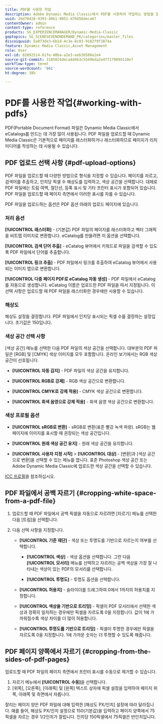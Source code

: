 ```yaml
---
title: PDF를 사용한 작업
description: Adobe Dynamic Media Classic에서 PDF를 사용하여 작업하는 방법을 알아봅니다.
uuid: 26d70d28-9393-49b1-9051-d70456deca67
contentOwner: admin
content-type: reference
products: SG_EXPERIENCEMANAGER/Dynamic-Media-Classic
geptopics: SG_SCENESEVENONDEMAND_PK/categories/master_files
discoiquuid: 5a073de3-6b1d-4c3e-8c03-9182f9f3874a
feature: Dynamic Media Classic,Asset Management
role: User
exl-id: 02892514-61fe-48ba-a2e3-eeb30580a1e4
source-git-commit: 3185824deca4d4b3c5549bda2e47f179094110e7
workflow-type: tm+mt
source-wordcount: '661'
ht-degree: 38%

---
```


# PDF를 사용한 작업{#working-with-pdfs}

PDF(Portable Document Format) 파일은 Dynamic Media Classic에서 eCatalogs를 만드는 데 가장 많이 사용됩니다. PDF 파일을 업로드할 때 Dynamic Media Classic은 기본적으로 페이지를 래스터화하거나 래스터화하므로 페이지가 리치 미디어를 작성하는 데 사용될 수 있습니다.

## PDF 업로드 선택 사항 {#pdf-upload-options}

PDF 파일을 업로드할 때 다양한 방법으로 형식을 지정할 수 있습니다. 페이지를 자르고, 검색어를 추출하고, 인치당 픽셀 수 해상도를 입력하고, 색상 공간을 선택합니다. 대체로 PDF 파일에는 트림 여백, 절단선, 등록 표시 및 기타 프린터 표시가 포함되어 있습니다. PDF 파일을 업로드할 때 페이지 측면에서 이러한 표시를 자를 수 있습니다.

PDF 파일을 업로드하는 옵션은 PDF 옵션 아래의 업로드 페이지에 있습니다.

### 처리 옵션

**[!UICONTROL 래스터화]**  - (기본값) PDF 파일의 페이지를 래스터화하고 벡터 그래픽을 비트맵 이미지로 변환합니다. eCatalog를 만들려면 이 옵션을 선택합니다.

**[!UICONTROL 검색 단어 추출]**  - eCatalog 뷰어에서 키워드로 파일을 검색할 수 있도록 PDF 파일에서 단어를 추출합니다.

**[!UICONTROL 링크 추출]**  - PDF 파일에서 링크를 추출하여 eCatalog 뷰어에서 사용되는 이미지 맵으로 변환합니다.

**[!UICONTROL 다중 페이지 PDF로 eCatalog 자동 생성]**  - PDF 파일에서 eCatalog를 자동으로 생성합니다. eCatalog 이름은 업로드한 PDF 파일을 따서 지정됩니다. 이 선택 사항은 업로드할 때 PDF 파일을 래스터화한 경우에만 사용할 수 있습니다.

### 해상도

해상도 설정을 결정합니다. PDF 파일에서 인치당 표시되는 픽셀 수를 결정하는 설정입니다. 초기값은 150입니다.

### 색상 공간 선택 사항

[색상 공간] 메뉴를 선택한 다음 PDF 파일의 색상 공간을 선택합니다. 대부분의 PDF 파일은 [RGB] 및 [CMYK] 색상 이미지를 모두 포함합니다. 온라인 보기에서는 RGB 색상 공간이 선호됩니다.

* **[!UICONTROL 자동 감지]**  - PDF 파일의 색상 공간을 유지합니다.

* **[!UICONTROL RGB로 강제]**  - RGB 색상 공간으로 변환합니다.

* **[!UICONTROL CMYK로 강제 적용]**  - CMYK 색상 공간으로 변환합니다.

* **[!UICONTROL 회색 음영으로 강제 적용]**  - 회색 음영 색상 공간으로 변환합니다.

### 색상 프로필 옵션

* **[!UICONTROL sRGB로 변환]**  - sRGB로 변환(표준 빨강 녹색 파랑). sRGB는 웹 페이지에 이미지를 표시할 때 권장되는 색상 공간입니다.

* **[!UICONTROL 원래 색상 공간 유지]**  - 원래 색상 공간을 유지합니다.

* **[!UICONTROL 사용자 지정 시작]**  >  **[!UICONTROL 대상]**  - [변환]과 [색상 공간으로 변환]을 선택할 수 있는 메뉴를 엽니다. 표준 Photoshop 색상 공간 또는 Adobe Dynamic Media Classic에 업로드한 색상 공간을 선택할 수 있습니다.

[ICC 프로필](/help/icc-profiles.md#icc_profiles)을 참조하십시오.

## PDF 파일에서 공백 자르기 {#cropping-white-space-from-a-pdf-file}

1. 업로드할 때 PDF 파일에서 공백 픽셀을 자동으로 자르려면 [자르기] 메뉴를 선택한 다음 [트림]을 선택합니다.
1. 다음 선택 사항을 지정합니다.

   * **[!UICONTROL 기준 재단]**  - 색상 또는 투명도를 기반으로 자르는지 여부를 선택합니다.

      * **[!UICONTROL 색상]**  - 색상 옵션을 선택합니다. 그런 다음 **[!UICONTROL 모서리]** 메뉴를 선택하고 자르려는 공백 색상을 가장 잘 나타내는 색상이 있는 PDF의 모서리를 선택합니다.

      * **[!UICONTROL 투명도]**  - 투명도 옵션을 선택합니다.
   * **[!UICONTROL 허용치]**  - 슬라이더를 드래그하여 0에서 1까지의 허용치를 지정합니다.

   * **[!UICONTROL 색상을 기반으로 트리밍]**  - 픽셀이 PDF 모서리에서 선택한 색상과 정확히 일치하는 경우에만 픽셀을 자르도록 0을 지정합니다. 값이 1에 가까워질수록 색상 차이를 더 많이 허용합니다.

   * **[!UICONTROL 투명도를 기반으로 트리밍]**  - 픽셀이 투명한 경우에만 픽셀을 자르도록 0을 지정합니다. 1에 가까운 숫자는 더 투명할 수 있도록 해줍니다.


## PDF 페이지 양쪽에서 자르기 {#cropping-from-the-sides-of-pdf-pages}

업로드할 때 PDF 파일의 페이지 측면에서 프린터 표시를 수동으로 제거할 수 있습니다.

1. 자르기 메뉴에서 **[!UICONTROL 수동]**&#x200B;을 선택합니다.
1. [위쪽], [오른쪽], [아래쪽] 및 [왼쪽] 텍스트 상자에 픽셀 설정을 입력하여 페이지 위쪽, 아래쪽 및 측면에서 자릅니다.

잘리는 페이지 양은 PDF 파일에 대해 입력한 [해상도 PX/인치] 설정에 따라 달라집니다. 예를 들어, 해상도 PX/인치 설정으로 150(기본값)을 입력하고 페이지 양쪽에서 75픽셀을 자르는 경우 1/2인치가 잘립니다. 인치당 150픽셀에서 75픽셀은 반인치입니다.
